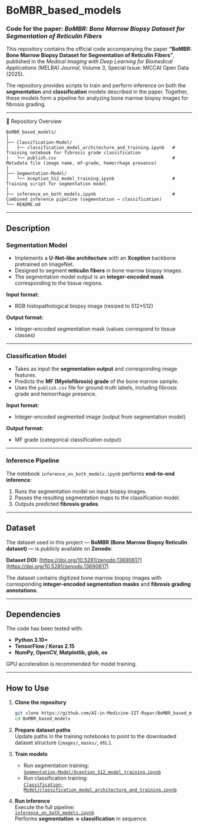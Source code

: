 # BoMBR_based_models
### Code for the paper: *BoMBR: Bone Marrow Biopsy Dataset for Segmentation of Reticulin Fibers*

This repository contains the official code accompanying the paper **“BoMBR: Bone Marrow Biopsy Dataset for Segmentation of Reticulin Fibers”**, published in the *Medical Imaging with Deep Learning for Biomedical Applications (MELBA) Journal*, Volume 3, Special Issue: MICCAI Open Data (2025).

The repository provides scripts to train and perform inference on both the **segmentation** and **classification** models described in the paper. Together, these models form a pipeline for analyzing bone marrow biopsy images for fibrosis grading.

---
🧬 Repository Overview
```text
BoMBR_based_models/
│
├── Classification-Model/
│   ├── classification_model_architecture_and_training.ipynb   # Training notebook for fibrosis grade classification
│   └── publish.csv                                            # Metadata file (image name, mf-grade, hemorrhage presence)
│
├── Segmentation-Model/
│   └── Xception_512_model_training.ipynb                      # Training script for segmentation model
│
├── inference_on_both_models.ipynb                             # Combined inference pipeline (segmentation → classification)
└── README.md

```
---

##  Description

###  Segmentation Model
- Implements a **U-Net-like architecture** with an **Xception** backbone pretrained on ImageNet.  
- Designed to segment **reticulin fibers** in bone marrow biopsy images.  
- The segmentation model output is an **integer-encoded mask** corresponding to the tissue regions.

**Input format:**  
- RGB histopathological biopsy image (resized to 512×512)  

**Output format:**  
- Integer-encoded segmentation mask (values correspond to tissue classes)

---

###  Classification Model
- Takes as input the **segmentation output** and corresponding image features.  
- Predicts the **MF (Myelofibrosis) grade** of the bone marrow sample.  
- Uses the `publish.csv` file for ground-truth labels, including fibrosis grade and hemorrhage presence.

**Input format:**  
- Integer-encoded segmented image (output from segmentation model)

**Output format:**  
- MF grade (categorical classification output)

---

###  Inference Pipeline
The notebook `inference_on_both_models.ipynb` performs **end-to-end inference**:
1. Runs the segmentation model on input biopsy images.  
2. Passes the resulting segmentation maps to the classification model.  
3. Outputs predicted **fibrosis grades**.

---

##  Dataset

The dataset used in this project — **BoMBR (Bone Marrow Biopsy Reticulin dataset)** — is publicly available on **Zenodo**:

**Dataset DOI:** [https://doi.org/10.5281/zenodo.13690617](https://doi.org/10.5281/zenodo.13690617)

The dataset contains digitized bone marrow biopsy images with corresponding **integer-encoded segmentation masks** and **fibrosis grading annotations**.

---

##  Dependencies

The code has been tested with:
- **Python 3.10+**
- **TensorFlow / Keras 2.15**
- **NumPy, OpenCV, Matplotlib, glob, os**

GPU acceleration is recommended for model training.

---

##  How to Use

1. **Clone the repository**
   ```bash
   git clone https://github.com/AI-in-Medicine-IIT-Ropar/BoMBR_based_models.git
   cd BoMBR_based_models

2. **Prepare dataset paths**  
   Update paths in the training notebooks to point to the downloaded dataset structure (`images/`, `masks/`, etc.).

3. **Train models**  
   - Run segmentation training:  
     [`Segmentation-Model/Xception_512_model_training.ipynb`](Segmentation-Model/Xception_512_model_training.ipynb)  
   - Run classification training:  
     [`Classification-Model/classification_model_architecture_and_training.ipynb`](Classification-Model/classification_model_architecture_and_training.ipynb)

4. **Run inference**  
   Execute the full pipeline:  
   [`inference_on_both_models.ipynb`](inference_on_both_models.ipynb)  
   Performs **segmentation → classification** in sequence.

